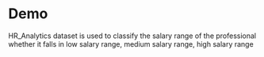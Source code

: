 # Demo
HR_Analytics dataset is used to classify the salary range of the professional whether it falls in low salary range, medium salary range, high salary range
